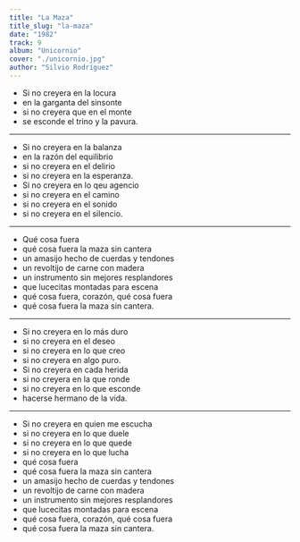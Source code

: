 ```yaml
---
title: "La Maza"
title_slug: "la-maza"
date: "1982"
track: 9
album: "Unicornio"
cover: "./unicornio.jpg"
author: "Silvio Rodríguez"
---
```


- Si no creyera en la locura
- en la garganta del sinsonte
- si no creyera que en el monte
- se esconde el trino y la pavura.

---

- Si no creyera en la balanza
- en la razón del equilibrio
- si no creyera en el delirio
- si no creyera en la esperanza.
- Si no creyera en lo qeu agencio
- si no creyera en el camino
- si no creyera en el sonido
- si no creyera en el silencio.

---

- Qué cosa fuera
- qué cosa fuera la maza sin cantera
- un amasijo hecho de cuerdas y tendones
- un revoltijo de carne con madera
- un instrumento sin mejores resplandores
- que lucecitas montadas para escena
- qué cosa fuera, corazón, qué cosa fuera
- qué cosa fuera la maza sin cantera.

---

- Si no creyera en lo más duro
- si no creyera en el deseo
- si no creyera en lo que creo
- si no creyera en algo puro.
- Si no creyera en cada herida
- si no creyera en la que ronde
- si no creyera en lo que esconde
- hacerse hermano de la vida.

---

- Si no creyera en quien me escucha
- si no creyera en lo que duele
- si no creyera en lo que quede
- si no creyera en lo que lucha
- qué cosa fuera
- qué cosa fuera la maza sin cantera
- un amasijo hecho de cuerdas y tendones
- un revoltijo de carne con madera
- un instrumento sin mejores resplandores
- que lucecitas montadas para escena
- qué cosa fuera, corazón, qué cosa fuera
- qué cosa fuera la maza sin cantera.
